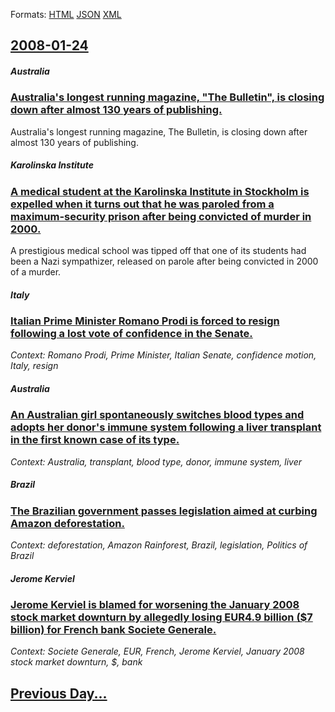 
Formats: [HTML](2008/01/24/index.html)  [JSON](2008/01/24/index.json)  [XML](2008/01/24/index.xml)  

## [2008-01-24](/news/2008/01/24/index.md)

##### Australia
### [ Australia's longest running magazine, "The Bulletin", is closing down after almost 130 years of publishing. ](/news/2008/01/24/australia-s-longest-running-magazine-the-bulletin-is-closing-down-after-almost-130-years-of-publishing.md)
Australia&#039;s longest running magazine, The Bulletin, is closing down after almost 130 years of publishing.

##### Karolinska Institute
### [ A medical student at the Karolinska Institute in Stockholm is expelled when it turns out that he was paroled from a maximum-security prison after being convicted of murder in 2000. ](/news/2008/01/24/a-medical-student-at-the-karolinska-institute-in-stockholm-is-expelled-when-it-turns-out-that-he-was-paroled-from-a-maximum-security-prison.md)
A prestigious medical school was tipped off that one of its students had been a Nazi sympathizer, released on parole after being convicted in 2000 of a murder.

##### Italy
### [ Italian Prime Minister Romano Prodi is forced to resign following a lost vote of confidence in the Senate. ](/news/2008/01/24/italian-prime-minister-romano-prodi-is-forced-to-resign-following-a-lost-vote-of-confidence-in-the-senate.md)
_Context: Romano Prodi, Prime Minister, Italian Senate, confidence motion, Italy, resign_

##### Australia
### [ An Australian girl spontaneously switches blood types and adopts her donor's immune system following a liver transplant in the first known case of its type. ](/news/2008/01/24/an-australian-girl-spontaneously-switches-blood-types-and-adopts-her-donor-s-immune-system-following-a-liver-transplant-in-the-first-known.md)
_Context: Australia, transplant, blood type, donor, immune system, liver_

##### Brazil
### [ The Brazilian government passes legislation aimed at curbing Amazon deforestation. ](/news/2008/01/24/the-brazilian-government-passes-legislation-aimed-at-curbing-amazon-deforestation.md)
_Context: deforestation, Amazon Rainforest, Brazil, legislation, Politics of Brazil_

##### Jerome Kerviel
### [ Jerome Kerviel is blamed for worsening the January 2008 stock market downturn by allegedly losing EUR4.9 billion ($7 billion) for French bank Societe Generale. ](/news/2008/01/24/ja-c-ra-me-kerviel-is-blamed-for-worsening-the-january-2008-stock-market-downturn-by-allegedly-losing-a-4-9-billion-7-billion-for-french.md)
_Context: Societe Generale, EUR, French, Jerome Kerviel, January 2008 stock market downturn, $, bank_

## [Previous Day...](/news/2008/01/23/index.md)

